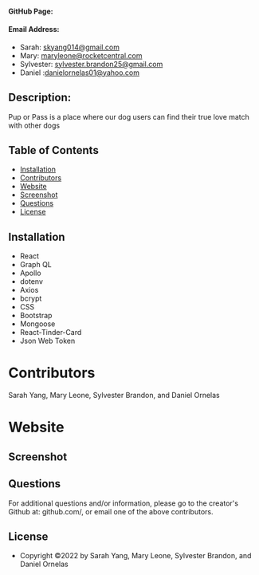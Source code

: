 #### GitHub Page:

#### Email Address:

-   Sarah: skyang014@gmail.com
-   Mary: maryleone@rocketcentral.com
-   Sylvester: sylvester.brandon25@gmail.com
-   Daniel :danielornelas01@yahoo.com

## Description:
Pup or Pass is a place where our dog users can find their true love match with other dogs

## Table of Contents

-   [Installation](#installation)
-   [Contributors](#contributors)
-   [Website](#website)
-   [Screenshot](#screenshot)
-   [Questions](#questions)
-   [License](#license)

## Installation

-   React
-   Graph QL
-   Apollo
-   dotenv
-   Axios
-   bcrypt
-   CSS
-   Bootstrap
-   Mongoose
-   React-Tinder-Card
- Json Web Token


# Contributors

Sarah Yang, Mary Leone, Sylvester Brandon, and Daniel Ornelas

# Website

## Screenshot

## Questions

For additional questions and/or information, please go to the creator's Github at: github.com/, or email one of the above contributors.

## License

-   Copyright &copy;2022 by Sarah Yang, Mary Leone, Sylvester Brandon, and Daniel Ornelas
